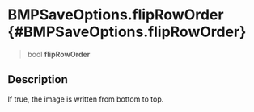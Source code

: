 BMPSaveOptions.flipRowOrder {#BMPSaveOptions.flipRowOrder}
===========================

> bool **flipRowOrder**

Description
-----------

If true, the image is written from bottom to top.
